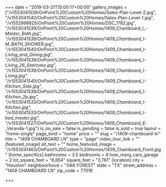 +++
date = "2019-03-21T15:00:17+00:00"
gallery_images = ["/v1553041539/OnPoint%20Custom%20Homes/Sales-Plan-Level-2.jpg", "/v1553041540/OnPoint%20Custom%20Homes/Sales-Plan-Level-1.jpg", "/v1552966825/OnPoint%20Custom%20Homes/DSC_1782.jpg", "/v1553041539/OnPoint%20Custom%20Homes/1409_Chamboard_I_-_Master_Bath.jpg", "/v1553041539/OnPoint%20Custom%20Homes/1409_Chamboard_I_-_M_BATH_SHOWER.jpg", "/v1553041540/OnPoint%20Custom%20Homes/1409_Chamboard_I_-_Living_and_Dining.jpg", "/v1553041539/OnPoint%20Custom%20Homes/1409_Chamboard_I_-_Living_26_Staircase.jpg", "/v1553041539/OnPoint%20Custom%20Homes/1409_Chamboard_I_-_Living.jpg", "/v1553041540/OnPoint%20Custom%20Homes/1409_Chamboard_I_-_Kitchen_Side.jpg", "/v1553041539/OnPoint%20Custom%20Homes/1409_Chamboard_I_-_Kitchen_2p.jpg", "/v1553041533/OnPoint%20Custom%20Homes/1409_Chamboard_I_-_Kitchen.jpg", "/v1553041533/OnPoint%20Custom%20Homes/1409_Chamboard_I_-_bed_master.jpg", "/v1553041527/OnPoint%20Custom%20Homes/1409_Chamboard_E_-_Veranda-1.jpg"]
is_on_sale = false
is_pending = false
is_sold = true
layout = "home-single"
page_kind = "home"
price = ""
slug = "/1409-chamboard-ln"
title = "1409 CHAMBOARD LN"
type = "page"
video_tour_link = ""
[featured_image]
alt_text = ""
home_featured_image = "/v1553041463/OnPoint%20Custom%20Homes/1409_Chamboard_Front.jpg"
[home_specifics]
bathrooms = 3.5
bedrooms = 4
how_many_cars_garage = 2
lot_square_feet = "6,854"
square_feet = "3,781"
[location]
city = "Houston"
neighboorhood = "OAK FOREST"
state = "TX"
street_address = "1409 CHAMBOARD LN"
zip_code = 77018

+++

